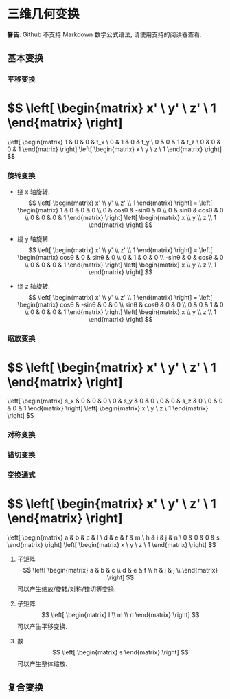 # 三维几何变换

**警告**: Github 不支持 Markdown 数学公式语法, 请使用支持的阅读器查看.

## 基本变换

### 平移变换
$$
\left[
\begin{matrix}
  x' \\
  y' \\
  z' \\
  1
\end{matrix}
\right]
=
\left[
\begin{matrix}
  1 & 0 & 0 & t_x \\
  0 & 1 & 0 & t_y \\
  0 & 0 & 1 & t_z \\
  0 & 0 & 0 & 1
\end{matrix}
\right]
\left[
\begin{matrix}
  x \\
  y \\
  z \\
  1
\end{matrix}
\right]
$$

### 旋转变换
- 绕 x 轴旋转.
$$
\left[
\begin{matrix}
  x' \\
  y' \\
  z' \\
  1
\end{matrix}
\right]
=
\left[
\begin{matrix}
  1 & 0    & 0     & 0 \\
  0 & cosθ & -sinθ & 0 \\
  0 & sinθ & cosθ  & 0 \\
  0 & 0    & 0     & 1
\end{matrix}
\right]
\left[
\begin{matrix}
  x \\
  y \\
  z \\
  1
\end{matrix}
\right]
$$

- 绕 y 轴旋转.
$$
\left[
\begin{matrix}
  x' \\
  y' \\
  z' \\
  1
\end{matrix}
\right]
=
\left[
\begin{matrix}
  cosθ  & 0 & sinθ & 0 \\
  0     & 1 & 0    & 0 \\
  -sinθ & 0 & cosθ & 0 \\
  0     & 0 & 0    & 1
\end{matrix}
\right]
\left[
\begin{matrix}
  x \\
  y \\
  z \\
  1
\end{matrix}
\right]
$$

- 绕 z 轴旋转.
$$
\left[
\begin{matrix}
  x' \\
  y' \\
  z' \\
  1
\end{matrix}
\right]
=
\left[
\begin{matrix}
  cosθ & -sinθ & 0 & 0 \\
  sinθ & cosθ  & 0 & 0 \\
  0    & 0     & 1 & 0 \\
  0    & 0     & 0 & 1
\end{matrix}
\right]
\left[
\begin{matrix}
  x \\
  y \\
  z \\
  1
\end{matrix}
\right]
$$

### 缩放变换
$$
\left[
\begin{matrix}
  x' \\
  y' \\
  z' \\
  1
\end{matrix}
\right]
=
\left[
\begin{matrix}
  s_x & 0 & 0 & 0 \\
  0 & s_y & 0 & 0 \\
  0 & 0 & s_z & 0 \\
  0 & 0 & 0 & 1
\end{matrix}
\right]
\left[
\begin{matrix}
  x \\
  y \\
  z \\
  1
\end{matrix}
\right]
$$

### 对称变换
### 错切变换

### 变换通式
$$
\left[
\begin{matrix}
  x' \\
  y' \\
  z' \\
  1
\end{matrix}
\right]
=
\left[
\begin{matrix}
  a & b & c & l \\
  d & e & f & m \\
  h & i & j & n \\
  0 & 0 & 0 & s
\end{matrix}
\right]
\left[
\begin{matrix}
  x \\
  y \\
  z \\
  1
\end{matrix}
\right]
$$

1. 子矩阵
$$
\left[
\begin{matrix}
  a & b & c \\
  d & e & f \\
  h & i & j \\
\end{matrix}
\right]
$$
可以产生缩放/旋转/对称/错切等变换.

2. 子矩阵
$$
\left[
\begin{matrix}
  l \\
  m \\
  n
\end{matrix}
\right]
$$
可以产生平移变换.

3. 数
$$
\left[
\begin{matrix}
  s
\end{matrix}
\right]
$$
可以产生整体缩放.

## 复合变换
